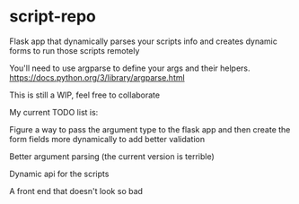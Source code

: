 # script-repo
Flask app that dynamically parses your scripts info and creates dynamic forms to run those scripts remotely

You'll need to use argparse to define your args and their helpers.
https://docs.python.org/3/library/argparse.html

This is still a WIP, feel free to collaborate

My current TODO list is:


Figure a way to pass the argument type to the flask app and then create the form fields more dynamically to add better validation

Better argument parsing (the current version is terrible)

Dynamic api for the scripts

A front end that doesn't look so bad
